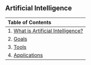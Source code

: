 ## Artificial Intelligence

|Table of Contents|
|:------|
| 1. [What is Artificial Intelligence?](https://github.com/balazodeldiablo/IT115/blob/main/Artificial%20Intelligence%20-%20Wiki/Artificial_Intelligence.md) |
| 2. [Goals](https://github.com/balazodeldiablo/IT115/blob/main/Artificial%20Intelligence%20-%20Wiki/Goals.md) |
| 3. [Tools](https://github.com/balazodeldiablo/IT115/blob/main/Artificial%20Intelligence%20-%20Wiki/Tools.md) |
| 4. [Applications](https://github.com/balazodeldiablo/Software-Development-Tools---Assigment-2/blob/main/Artificial%20Intelligence%20-%20Wiki/Application.md)|
